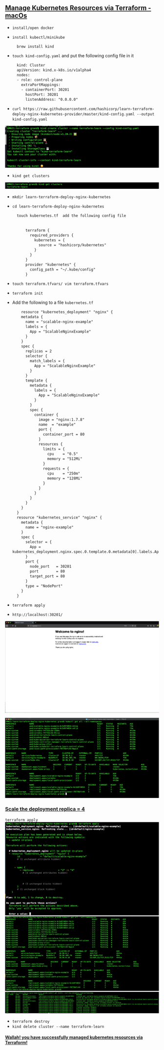 ## [Manage Kubernetes Resources via Terraform - macOs](https://github.com/simulationpoint)

* `install/open docker`
 
* `install kubectl/minikube`

		brew install kind
		
* `touch kind-config.yaml` and put the following config file in it

		kind: Cluster
		apiVersion: kind.x-k8s.io/v1alpha4
		nodes:
		- role: control-plane
		  extraPortMappings:
		  - containerPort: 30201
		    hostPort: 30201
		    listenAddress: "0.0.0.0"



* `curl https://raw.githubusercontent.com/hashicorp/learn-terraform-deploy-nginx-kubernetes-provider/master/kind-config.yaml --output kind-config.yaml`

![terraform](./src/terraform/1.png)

* `kind get clusters`

![terraform](./src/terraform/2.png)

* `mkdir learn-terraform-deploy-nginx-kubernetes`
* `cd learn-terraform-deploy-nginx-kubernetes`

		touch kubernetes.tf  add the following config file
		
		
			terraform {
			  required_providers {
			    kubernetes = {
			      source = "hashicorp/kubernetes"
			    }
			  }
			}
			provider "kubernetes" {
			  config_path = "~/.kube/config"
			}		  
		  
* `touch terraform.tfvars/ vim terraform.tfvars`

* `terraform init`

* Add the following to a file `kubernetes.tf`

		  resource "kubernetes_deployment" "nginx" {
		  metadata {
		    name = "scalable-nginx-example"
		    labels = {
		      App = "ScalableNginxExample"
		    }
		  }
		  spec {
		    replicas = 2
		    selector {
		      match_labels = {
		        App = "ScalableNginxExample"
		      }
		    }
		    template {
		      metadata {
		        labels = {
		          App = "ScalableNginxExample"
		        }
		      }
		      spec {
		        container {
		          image = "nginx:1.7.8"
		          name  = "example"
		          port {
		            container_port = 80
		          }
		          resources {
		            limits = {
		              cpu    = "0.5"
		              memory = "512Mi"
		            }
		            requests = {
		              cpu    = "250m"
		              memory = "128Mi"
		            }
		          }
		        }
		      }
		    }
		  }
		}
		resource "kubernetes_service" "nginx" {
		  metadata {
		    name = "nginx-example"
		  }
		  spec {
		    selector = {
		      App = kubernetes_deployment.nginx.spec.0.template.0.metadata[0].labels.App
		    }
		    port {
		      node_port   = 30201
		      port        = 80
		      target_port = 80
		    }
		    type = "NodePort"
		  }
		}
	
		
* `terraform apply`
* `http://localhost:30201/`

![terraform](./src/terraform/10.png)

![terraform](./src/terraform/11.png)



### [Scale the deployment replica = 4]()

`terraform apply`
![terraform](./src/terraform/12.png)
![terraform](./src/terraform/13.png)
![terraform](./src/terraform/14.png)

* `terraform destroy`
* `kind delete cluster --name terraform-learn`

#### [Wallah! you have successfully managed kubernetes resources via Terraform!](https://github.com/simulationpoint) 
